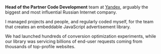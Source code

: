 **Head of the Partner Code Development** team at [Yandex](https://yandex.com/company/), arguably the biggest and most influential Russian Internet company.

I managed projects and people, and regularly coded myself, for the team that creates an embeddable JavaScript advertisement library.

We had launched hundreds of conversion optimization experiments, while our library was servicing billions of end-user requests coming from thousands of top-profile websites.
